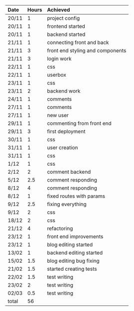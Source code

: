 |Date|Hours|Achieved|
|:---|:----|:-------|
|20/11|1|project config|
|20/11|1|frontend started|
|20/11|1|backend started|
|21/11|1|connecting front and back|
|21/11|3|front end styling and components|
|21/11|3|login work|
|22/11|1|css|
|22/11|1|userbox|
|23/11|1|css|
|23/11|2|backend work|
|24/11|1|comments|
|27/11|1|comments|
|27/11|1|new user|
|29/11|1|commenting from front end|
|29/11|3|first deployment|
|30/11|1|css|
|31/11|1|user creation|
|31/11|1|css|
|1/12|1|css|
|2/12|2|comment backend|
|5/12|2.5|comment responding|
|8/12|4|comment responding|
|8/12|1|fixed routes with params|
|9/12|2.5|fixing everything|
|9/12|2|css|
|18/12|2|css|
|21/12|4|refactoring|
|23/12|1|front end improvements|
|23/12|1|blog editing started|
|13/02|1|backend editing started|
|15/02|1.5|blog editing bug fixing|
|21/02|1.5|started creating tests|
|22/02|1.5|test writing|
|23/02|2|test writing|
|02/03|0.5|test writing|
|total|56||
